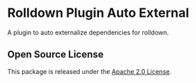 # Rolldown Plugin Auto External

A plugin to auto externalize dependencies for rolldown.

## Open Source License

This package is released under the [Apache 2.0 License](./LICENSE).
